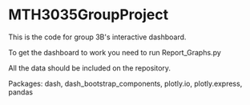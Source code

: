 # MTH3035GroupProject

This is the code for group 3B's interactive dashboard.

To get the dashboard to work you need to run Report_Graphs.py

All the data should be included on the repository.

Packages:
dash, dash_bootstrap_components, plotly.io, plotly.express, pandas
